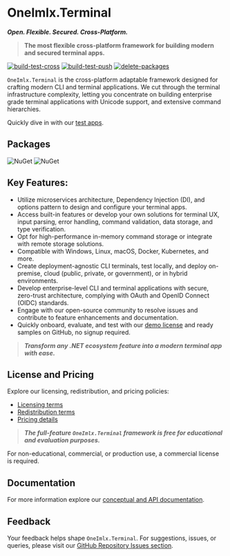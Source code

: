 # OneImlx.Terminal

***Open. Flexible. Secured. Cross-Platform.***

> **The most flexible cross-platform framework for building modern and secured terminal apps.**

[![build-test-cross](https://github.com/perpetualintelligence/terminal/actions/workflows/build-test-cross.yml/badge.svg)](https://github.com/perpetualintelligence/terminal/actions/workflows/build-test-cross.yml)
[![build-test-push](https://github.com/perpetualintelligence/terminal/actions/workflows/build-test-push.yml/badge.svg)](https://github.com/perpetualintelligence/terminal/actions/workflows/build-test-push.yml)
[![delete-packages](https://github.com/perpetualintelligence/terminal/actions/workflows/delete-packages.yml/badge.svg)](https://github.com/perpetualintelligence/terminal/actions/workflows/delete-packages.yml)

`OneImlx.Terminal` is the cross-platform adaptable framework designed for crafting modern CLI and terminal applications. We cut through the terminal infrastructure complexity, letting you concentrate on building enterprise grade terminal applications with Unicode support, and extensive command hierarchies.

Quickly dive in with our [test apps](https://github.com/perpetualintelligence/terminal/tree/main/apps).

## Packages
![NuGet](https://img.shields.io/nuget/v/OneImlx.Terminal?label=OneImlx.Terminal)
![NuGet](https://img.shields.io/nuget/v/OneImlx.Terminal.Authentication?label=OneImlx.Terminal.Authentication)


## **Key Features**:
- Utilize microservices architecture, Dependency Injection (DI), and options pattern to design and configure your terminal apps.
- Access built-in features or develop your own solutions for terminal UX, input parsing, error handling, command validation, data storage, and type verification.
- Opt for high-performance in-memory command storage or integrate with remote storage solutions.
- Compatible with Windows, Linux, macOS, Docker, Kubernetes, and more.
- Create deployment-agnostic CLI terminals, test locally, and deploy on-premise, cloud (public, private, or government), or in hybrid environments.
- Develop enterprise-level CLI and terminal applications with secure, zero-trust architecture, complying with OAuth and OpenID Connect (OIDC) standards.
- Engage with our open-source community to resolve issues and contribute to feature enhancements and documentation.
- Quickly onboard, evaluate, and test with our [demo license](https://docs.perpetualintelligence.com/articles/pi-demo/intro.html) and ready samples on GitHub, no signup required.

> ***Transform any .NET ecosystem feature into a modern terminal app with ease.***

## License and Pricing
Explore our licensing, redistribution, and pricing policies:
- [Licensing terms](https://terms.perpetualintelligence.com/articles/licensing.html)
- [Redistribution terms](https://terms.perpetualintelligence.com/articles/redistribution.html)
- [Pricing details](https://www.perpetualintelligence.com/products/picli#pricing)

> ***The full-feature `OneImlx.Terminal` framework is free for educational and evaluation purposes.***

For non-educational, commercial, or production use, a commercial license is required.

## Documentation
For more information explore our [conceptual and API documentation](https://docs.perpetualintelligence.com/).

## Feedback
Your feedback helps shape `OneImlx.Terminal`. For suggestions, issues, or queries, please visit our [GitHub Repository Issues section](https://github.com/PerpetualIntelligence/terminal/issues).
